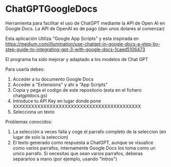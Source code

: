 # ChatGPTGoogleDocs
Herramienta para facilitar el uso de ChatGPT mediante la API de Open AI en Google Docs.
La API de OpenAI es de pago (dan unos dolares al comenzar)

Esta aplicación Utiliza "Google App Scripts" y esta inspirada en https://medium.com/illumination/use-chatgpt-in-google-docs-a-step-by-step-guide-to-integrating-gpt-3-with-google-docs-1caed5106473 

El programa ha sido mejorar y adaptado a los modelos de Chat GPT

Para usarla debes:

1) Acceder a tu documento Google Docs
2) Acceder a "Extensions" y ahí a "App Scripts"
3) Copia y pega el codigo de este repositorio (esta en el fichero chatgptdocs.gs)
4) Introduce tu API Key en lugar donde pone XXXXXXXXXXXXXXXXXXXXXXXXXXXXXXXXXXXXXXXXXX
5) Selecciona un texto

Problemas conocidos:
1) La selección a veces falla y coge el parrafo completo de la seleccion (en lugar de solo la seleccion)
2) El texto generado como respuesta a ChatGPT, aunque se visualice como varios parrafos, internamente Google Docs los toma como un unico parrafo. Si necesitas que sean varios parrafos, deberas separarlos a mano (por ejemplo, usando "Intros")



